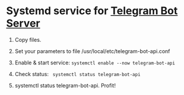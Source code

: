 # Systemd service for [Telegram Bot Server](https://github.com/tdlib/telegram-bot-api)

1. Copy files.
2. Set your parameters to file /usr/local/etc/telegram-bot-api.conf
3. Enable & start service:
```systemctl enable --now telegram-bot-api```

4. Check status:
``` systemctl status telegram-bot-api```

5. systemctl status telegram-bot-api. Profit!
